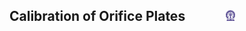 ## Calibration of Orifice Plates &nbsp; &nbsp; &nbsp; &nbsp; &nbsp; &nbsp; <img src="images/iitkgp.png" width="3%" />
